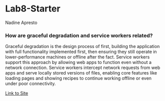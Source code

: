 # Lab8-Starter

Nadine Apresto

### How are graceful degradation and service workers related?

Graceful degradation is the design process of first, building the application with full functionality implemented first, then ensuring they still operate in lower-performance machines or offline after the fact. Service workers support this approach by allowing web apps to function even without a network connection. Service workers intercept network requests from web apps and serve locally stored versions of files, enabling core features like loading pages and showing recipes to continue working offline or even under poor connectivity. 

[Link to Site](https://nadineapresto.github.io/Lab8_Starter/)